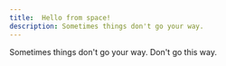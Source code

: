 ```yaml
---
title:  Hello from space!
description: Sometimes things don't go your way. 
---
```


Sometimes things don't go your way. Don't go this way.